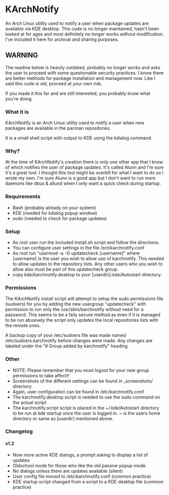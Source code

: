 # KArchNotify

An Arch Linux utility used to notify a user when package updates are available via KDE desktop.
This code is no longer maintained, hasn't been looked at for ages and most definitely no longer works without modification. I've included it here for archival and sharing purposes.

## WARNING

The readme below is heavily outdated, probably no longer works and asks the user to proceed with some questionable security practices. I know there are better methods for package installation and management now. Like I said this code is old, proceed at your own risk.

If you made it this far and are still interested, you probably know what you're doing.

### What it is

KArchNotify is an Arch Linux utility used to notify a user when new packages are available in the pacman repositories.

It is a small shell script with output to KDE using the kdialog command.

### Why?

At the time of KArchNotify's creation there is only one other app that I know of which notifies the user of package updates.  It's called Alunn and I'm sure it's a great tool.  I thought this tool might be overkill for what I want to do so I wrote my own.  I'm sure Alunn is a good app but I don't want to run more daemons like dbus & allund when I only want a quick check during startup.

### Requirements

* Bash (probably already on your system)
* KDE  (needed for kdialog popup window)
* sudo (needed to check for package updates)

### Setup

* As root user run the included install.sh script and follow the directions.
* You can configure user settings in the file /ect/karchnotify.conf
* As root run "usermod -a -G updatecheck [username]" where [username] is the user you wish to allow use of karchnotify.  This needed to allow updates to the repository lists.  Any other users who you wish to allow also must be part of this updatecheck group.
* copy kde/karchnotify.desktop to your [userdir]/.kde/Autostart directory.

### Permissions

The KArchNotify install script will attempt to setup the sudo permissions file (sudoers) for you by adding the new usergroup "updatecheck" with permission to run only the /usr/sbin/karchnotify without need for a password.  This seems to be a faily secure method as even if it is managed to be run abusively the script only updates the local repositories lists with the remote ones.

A backup copy of your /etc/sudoers file was made named /etc/sudoers.karchnotify before changes were made.  Any changes are labeled under the "# Group added by karchnotify" heading.

### Other

* NOTE: Please remember that you must logout for your new group permissions to take affect!!
* Screenshots of the different settings can be found in _screenshots/ directory
* Again, user configuration can be found in /etc/karchnotify.conf
* The karchnotify.desktop script is needed to use the sudo command on the actual script
* The karchnotify.script script is placed in the ~/.kde/Autostart directory to be run at kde startup once the user is logged in.  ~ is the users home directory or same as [userdir] mentioned above.

### Changelog

#### v1.2

* Now more active KDE dialogs, a prompt asking to display a list of updates
* Oldschool mode for those who like the old passive popup mode.
* No dialogs unless there are updates available (silent)
* User config file moved to /etc/karchnotify.conf  (common practice)
* KDE startup script changed from a script to a KDE desktop file  (common practice)
